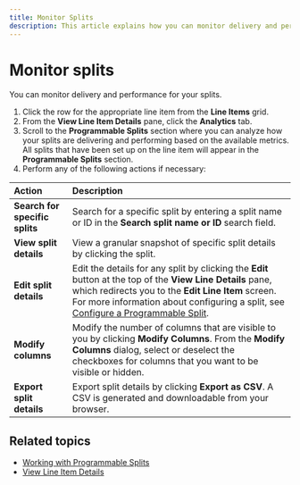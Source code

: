 ```yaml
---
title: Monitor Splits
description: This article explains how you can monitor delivery and performance for your splits.
---
```


# Monitor splits

You can monitor delivery and performance for your splits.

1. Click the row for the appropriate line item from the **Line Items** grid.
1. From the **View Line Item Details** pane, click the **Analytics** tab.
1. Scroll to the **Programmable Splits** section where you can analyze how your splits are delivering and performing based on the available metrics. All splits that have been set up on the line item will appear in the **Programmable Splits** section.
1. Perform any of the following actions if necessary:
 
| Action | Description |
|:---|:---|
| **Search for specific splits** | Search for a specific split by entering a split name or ID in the **Search split name or ID** search field. |
| **View split details** | View a granular snapshot of specific split details by clicking the split. |
| **Edit split details** | Edit the details for any split by clicking the **Edit** button at the top of the **View Line Details** pane, which redirects you to the **Edit Line Item** screen. For more information about configuring a split, see [Configure a Programmable Split](./configure-a-programmable-split.md). |
| **Modify columns** | Modify the number of columns that are visible to you by clicking **Modify Columns**. From the **Modify Columns** dialog, select or deselect the checkboxes for columns that you want to be visible or hidden. |
| **Export split details** | Export split details by clicking **Export as CSV**. A CSV is generated and downloadable from your browser. |

## Related topics

- [Working with Programmable Splits](./working-with-programmable-splits.md)
- [View Line Item Details](./view-line-item-details.md)
